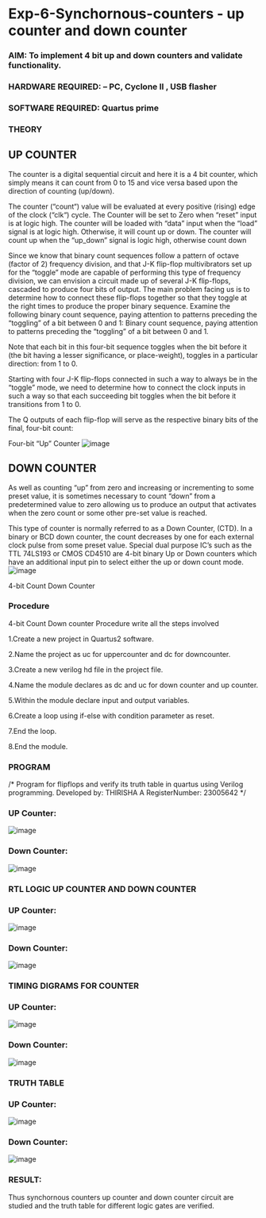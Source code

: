 # Exp-6-Synchornous-counters - up counter and down counter 
### AIM: To implement 4 bit up and down counters and validate  functionality.
### HARDWARE REQUIRED:  – PC, Cyclone II , USB flasher
### SOFTWARE REQUIRED:   Quartus prime
### THEORY 

## UP COUNTER 
The counter is a digital sequential circuit and here it is a 4 bit counter, which simply means it can count from 0 to 15 and vice versa based upon the direction of counting (up/down). 

The counter (“count“) value will be evaluated at every positive (rising) edge of the clock (“clk“) cycle.
The Counter will be set to Zero when “reset” input is at logic high.
The counter will be loaded with “data” input when the “load” signal is at logic high. Otherwise, it will count up or down.
The counter will count up when the “up_down” signal is logic high, otherwise count down

Since we know that binary count sequences follow a pattern of octave (factor of 2) frequency division, and that J-K flip-flop multivibrators set up for the “toggle” mode are capable of performing this type of frequency division, we can envision a circuit made up of several J-K flip-flops, cascaded to produce four bits of output.
The main problem facing us is to determine how to connect these flip-flops together so that they toggle at the right times to produce the proper binary sequence.
Examine the following binary count sequence, paying attention to patterns preceding the “toggling” of a bit between 0 and 1:
Binary count sequence, paying attention to patterns preceding the “toggling” of a bit between 0 and 1.

Note that each bit in this four-bit sequence toggles when the bit before it (the bit having a lesser significance, or place-weight), toggles in a particular direction: from 1 to 0.

Starting with four J-K flip-flops connected in such a way to always be in the “toggle” mode, we need to determine how to connect the clock inputs in such a way so that each succeeding bit toggles when the bit before it transitions from 1 to 0.

The Q outputs of each flip-flop will serve as the respective binary bits of the final, four-bit count:

Four-bit “Up” Counter
![image](https://user-images.githubusercontent.com/36288975/169644758-b2f4339d-9532-40c5-af40-8f4f8c942e2c.png)


## DOWN COUNTER 

As well as counting “up” from zero and increasing or incrementing to some preset value, it is sometimes necessary to count “down” from a predetermined value to zero allowing us to produce an output that activates when the zero count or some other pre-set value is reached.

This type of counter is normally referred to as a Down Counter, (CTD). In a binary or BCD down counter, the count decreases by one for each external clock pulse from some preset value. Special dual purpose IC’s such as the TTL 74LS193 or CMOS CD4510 are 4-bit binary Up or Down counters which have an additional input pin to select either the up or down count mode.
![image](https://user-images.githubusercontent.com/36288975/169644844-1a14e123-7228-4ed8-81a9-eb937dff4ac8.png)


4-bit Count Down Counter
### Procedure
4-bit Count Down counter Procedure write all the steps involved

1.Create a new project in Quartus2 software.

2.Name the project as uc for uppercounter and dc for downcounter.

3.Create a new verilog hd file in the project file.

4.Name the module declares as dc and uc for down counter and up counter.

5.Within the module declare input and output variables.

6.Create a loop using if-else with condition parameter as reset.

7.End the loop.

8.End the module.

### PROGRAM 
/*
Program for flipflops  and verify its truth table in quartus using Verilog programming.
Developed by: THIRISHA A
RegisterNumber: 23005642
*/
### UP Counter:
![image](https://github.com/thirisha-0610/Exp-7-Synchornous-counters-/assets/149347494/b7fb8021-63fd-47b2-95c4-a8eda404623c)

### Down Counter:
![image](https://github.com/thirisha-0610/Exp-7-Synchornous-counters-/assets/149347494/6c1e0c80-a010-47ab-b3ce-71c3fb929e08)

### RTL LOGIC UP COUNTER AND DOWN COUNTER  

### UP Counter:
![image](https://github.com/thirisha-0610/Exp-7-Synchornous-counters-/assets/149347494/b9f13c87-5279-47bb-932a-801838147e13)

### Down Counter:
![image](https://github.com/thirisha-0610/Exp-7-Synchornous-counters-/assets/149347494/8303135f-06da-4dff-996e-095396420e82)

### TIMING DIGRAMS FOR COUNTER  

### UP Counter:
![image](https://github.com/thirisha-0610/Exp-7-Synchornous-counters-/assets/149347494/5f7d94e4-a369-4c9b-8bb8-a789c9510eae)

### Down Counter:
![image](https://github.com/thirisha-0610/Exp-7-Synchornous-counters-/assets/149347494/576f299f-afd9-4836-89cb-82d02d7d44ef)

### TRUTH TABLE 

### UP Counter:
![image](https://github.com/thirisha-0610/Exp-7-Synchornous-counters-/assets/149347494/46c8eccc-70b5-4e34-99b2-b6847a3bb9e2)

### Down Counter:
![image](https://github.com/thirisha-0610/Exp-7-Synchornous-counters-/assets/149347494/1f714459-4148-4121-a2d5-dd5f9e7f2822)

### RESULT:
Thus synchornous counters up counter and down counter circuit are studied and the truth table for different logic gates are verified.
